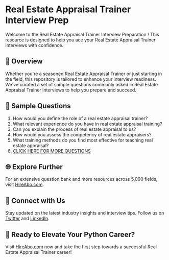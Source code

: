 # Real Estate Appraisal Trainer Interview Prep

Welcome to the Real Estate Appraisal Trainer Interview Preparation ! This resource is designed to help you ace your Real Estate Appraisal Trainer interviews with confidence.

## 🚀 Overview

Whether you're a seasoned Real Estate Appraisal Trainer or just starting in the field, this repository is tailored to enhance your interview readiness. We've curated a set of sample questions commonly asked in Real Estate Appraisal Trainer interviews to help you prepare and succeed.

## 📝 Sample Questions

1. How would you define the role of a real estate appraisal trainer?
2. What relevant experience do you have in real estate appraisal training?
3. Can you explain the process of real estate appraisal to us?
4. How would you assess the competency of real estate appraisers?
5. What training methods do you find most effective for teaching real estate appraisal?
6. [CLICK HERE FOR MORE QUESTIONS](https://hireabo.com/job/21_2_12/Real%20Estate%20Appraisal%20Trainer)

## 🌐 Explore Further

For an extensive question bank and more resources across 5,000 fields, visit [HireAbo.com](https://www.hireabo.com).

## 📱 Connect with Us

Stay updated on the latest industry insights and interview tips. Follow us on [Twitter](https://twitter.com/hireabo) and [LinkedIn](https://www.linkedin.com/in/hire-abo-3609972a8/).

## 🚀 Ready to Elevate Your Python Career?

Visit [HireAbo.com](https://www.hireabo.com) now and take the first step towards a successful Real Estate Appraisal Trainer career!